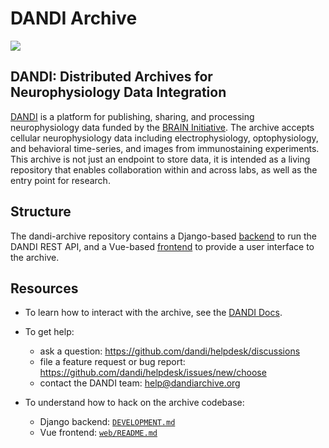# DANDI Archive

![](https://about.dandiarchive.org/assets/dandi_logo.svg)

## DANDI: Distributed Archives for Neurophysiology Data Integration

[DANDI](https://dandiarchive.org/) is a platform for publishing, sharing, and processing neurophysiology data
funded by the [BRAIN Initiative](https://braininitiative.nih.gov/). The archive
accepts cellular neurophysiology data including electrophysiology,
optophysiology, and behavioral time-series, and images from immunostaining
experiments. This archive is not just an endpoint to store data, it is intended as a living repository that enables
collaboration within and across labs, as well as the entry point for research.

## Structure

The dandi-archive repository contains a Django-based [backend](dandiapi/) to run the DANDI REST API, and a
Vue-based [frontend](web/) to provide a user interface to the archive.

## Resources

* To learn how to interact with the archive,
see the [DANDI Docs](https://docs.dandiarchive.org).

* To get help:
  - ask a question: https://github.com/dandi/helpdesk/discussions
  - file a feature request or bug report: https://github.com/dandi/helpdesk/issues/new/choose
  - contact the DANDI team: help@dandiarchive.org

* To understand how to hack on the archive codebase:
  - Django backend: [`DEVELOPMENT.md`](DEVELOPMENT.md)
  - Vue frontend: [`web/README.md`](web/README.md)
